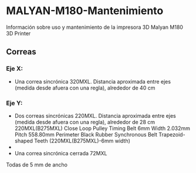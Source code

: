# MALYAN-M180-Mantenimiento
Información sobre uso y mantenimiento de la impresora 3D Malyan M180 3D Printer

## Correas

### Eje X: 
- Una correa sincrónica 320MXL. Distancia aproximada entre ejes (medida desde afuera con una regla), alrededor de 40 cm
  
### Eje Y:
- Dos correas sincrónicas 220MXL. Distancia aproximada entre ejes (medida desde afuera con una regla), alrededor de 28 cm
  220MXL(B275MXL) Close Loop Pulley Timing Belt 6mm Width 2.032mm Pitch 558.80mm Perimeter Black Rubber Synchronous Belt Trapezoid-shaped Teeth (220MXL(B275MXL)-6mm width)
- 
- Una correa sincrónica cerrada 72MXL
       
Todas de 5 mm de ancho
